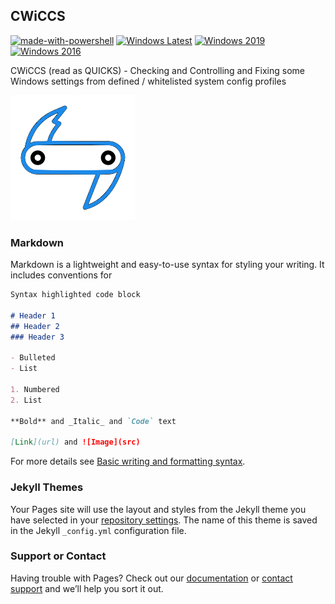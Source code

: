 ## CWiCCS

[![made-with-powershell](https://img.shields.io/badge/PowerShell-1f425f?logo=Powershell)](https://microsoft.com/PowerShell)
[![Windows Latest](https://github.com/m0zgen/cwiccs/actions/workflows/windows-latest.yml/badge.svg)](https://github.com/m0zgen/cwiccs/actions/workflows/windows-latest.yml)
[![Windows 2019](https://github.com/m0zgen/cwiccs/actions/workflows/windows-2019.yml/badge.svg)](https://github.com/m0zgen/cwiccs/actions/workflows/windows-2019.yml)
[![Windows 2016](https://github.com/m0zgen/cwiccs/actions/workflows/windows-2016.yml/badge.svg)](https://github.com/m0zgen/cwiccs/actions/workflows/windows-2016.yml)


CWiCCS (read as QUICKS) - Checking and Controlling and Fixing some Windows settings from defined / whitelisted system config profiles

![cwiccs.org](./docs/images/logo.png)

### Markdown

Markdown is a lightweight and easy-to-use syntax for styling your writing. It includes conventions for

```markdown
Syntax highlighted code block

# Header 1
## Header 2
### Header 3

- Bulleted
- List

1. Numbered
2. List

**Bold** and _Italic_ and `Code` text

[Link](url) and ![Image](src)
```

For more details see [Basic writing and formatting syntax](https://docs.github.com/en/github/writing-on-github/getting-started-with-writing-and-formatting-on-github/basic-writing-and-formatting-syntax).

### Jekyll Themes

Your Pages site will use the layout and styles from the Jekyll theme you have selected in your [repository settings](https://github.com/m0zgen/cwiccs/settings/pages). The name of this theme is saved in the Jekyll `_config.yml` configuration file.

### Support or Contact

Having trouble with Pages? Check out our [documentation](https://docs.github.com/categories/github-pages-basics/) or [contact support](https://support.github.com/contact) and we’ll help you sort it out.
